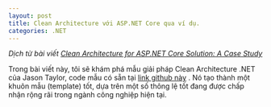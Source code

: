 ```yaml
---
layout: post
title: Clean Architecture với ASP.NET Core qua ví dụ.
categories: .NET
---
```

*Dịch từ bài viết [Clean Architecture for ASP.NET Core Solution: A Case Study](https://blog.ndepend.com/clean-architecture-for-asp-net-core-solution/?fbclid=IwAR0PATLqQNAC9nQl48y3Do0wnwzuD2nuPyF7prguoX87NrD_4a08hJNAJXs)*

Trong bài viết này, tôi sẽ khám phá mẫu giải pháp Clean Architecture .NET của Jason Taylor, code mẫu có sẵn tại [link github này](https://github.com/jasontaylordev/CleanArchitecture) . Nó tạo thành một khuôn mẫu (template) tốt, dựa trên một số thông lệ tốt đang được chấp nhận rộng rãi trong ngành công nghiệp hiện tại.

